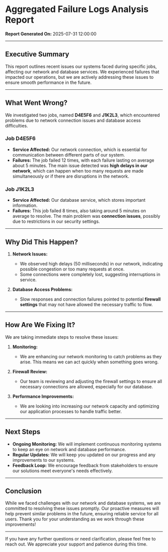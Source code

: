 # Aggregated Failure Logs Analysis Report

**Report Generated On:** 2025-07-31 12:00:00

---

## Executive Summary

This report outlines recent issues our systems faced during specific jobs, affecting our network and database services. We experienced failures that impacted our operations, but we are actively addressing these issues to ensure smooth performance in the future.

---

## What Went Wrong?

We investigated two jobs, named **D4E5F6** and **J1K2L3**, which encountered problems due to network connection issues and database access difficulties.

### Job D4E5F6
- **Service Affected:** Our network connection, which is essential for communication between different parts of our system.
- **Failures:** The job failed 12 times, with each failure lasting on average about 5 minutes. The main issue detected was **high delays in our network**, which can happen when too many requests are made simultaneously or if there are disruptions in the network.

### Job J1K2L3
- **Service Affected:** Our database service, which stores important information.
- **Failures:** This job failed 8 times, also taking around 5 minutes on average to resolve. The main problem was **connection issues**, possibly due to restrictions in our security settings.

---

## Why Did This Happen?

1. **Network Issues:**
   - We observed high delays (50 milliseconds) in our network, indicating possible congestion or too many requests at once.
   - Some connections were completely lost, suggesting interruptions in service.

2. **Database Access Problems:**
   - Slow responses and connection failures pointed to potential **firewall settings** that may not have allowed the necessary traffic to flow.

---

## How Are We Fixing It?

We are taking immediate steps to resolve these issues:

1. **Monitoring:**
   - We are enhancing our network monitoring to catch problems as they arise. This means we can act quickly when something goes wrong.

2. **Firewall Review:**
   - Our team is reviewing and adjusting the firewall settings to ensure all necessary connections are allowed, especially for our database.

3. **Performance Improvements:**
   - We are looking into increasing our network capacity and optimizing our application processes to handle traffic better.

---

## Next Steps

- **Ongoing Monitoring:** We will implement continuous monitoring systems to keep an eye on network and database performance.
- **Regular Updates:** We will keep you updated on our progress and any improvements to our systems.
- **Feedback Loop:** We encourage feedback from stakeholders to ensure our solutions meet everyone's needs effectively.

---

## Conclusion

While we faced challenges with our network and database systems, we are committed to resolving these issues promptly. Our proactive measures will help prevent similar problems in the future, ensuring reliable service for all users. Thank you for your understanding as we work through these improvements!

---

If you have any further questions or need clarification, please feel free to reach out. We appreciate your support and patience during this time.